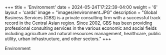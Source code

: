 +++
title = 'Environment'
date = 2024-05-24T17:22:39-04:00
weight = '6'
layout = 'cards'
image = "images/environment.JPG"
description = "Global Business Services (GBS) is a private consulting firm with a successful track record in the Central Asian region. Since 2002, GBS has been providing professional consulting services in the various economic and social fields including agriculture and natural resources management, healthcare, public utility, urban infrastructure, and other sectors."
+++

Environment
